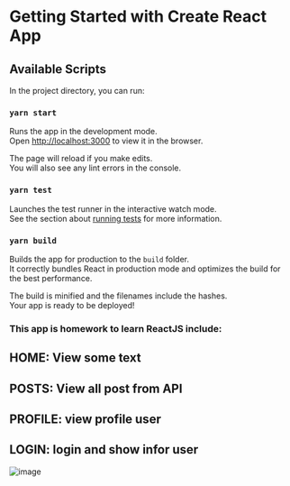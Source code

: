 # Getting Started with Create React App

## Available Scripts

In the project directory, you can run:

### `yarn start`

Runs the app in the development mode.\
Open [http://localhost:3000](http://localhost:3000) to view it in the browser.

The page will reload if you make edits.\
You will also see any lint errors in the console.

### `yarn test`

Launches the test runner in the interactive watch mode.\
See the section about [running tests](https://facebook.github.io/create-react-app/docs/running-tests) for more information.

### `yarn build`

Builds the app for production to the `build` folder.\
It correctly bundles React in production mode and optimizes the build for the best performance.

The build is minified and the filenames include the hashes.\
Your app is ready to be deployed!

### This app is homework to learn ReactJS include:
## HOME: View some text
## POSTS: View all post from API
## PROFILE: view profile user
## LOGIN: login and show infor user

![image](https://user-images.githubusercontent.com/46947782/144750302-bdc6434f-f5a0-4039-ac95-1f08aeb6c96a.png)

